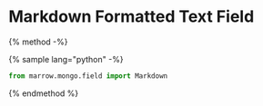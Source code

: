 # Markdown Formatted Text Field

{% method -%}


{% sample lang="python" -%}
```python
from marrow.mongo.field import Markdown
```
{% endmethod %}

